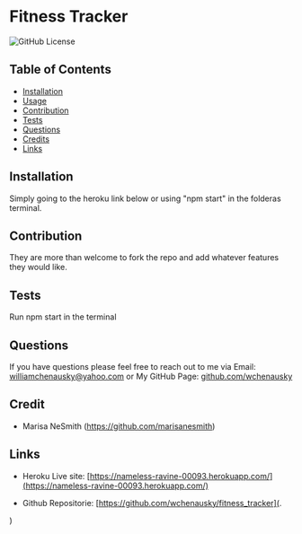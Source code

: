 
  # Fitness Tracker
  ![GitHub License](https://img.shields.io/badge/license-MIT-blue.svg) <br>


  ## Table of Contents
  * [Installation](#Installation)
  * [Usage](#usage)
  * [Contribution](#Contribution)
  * [Tests](#Tests)
  * [Questions](#Questions)
  * [Credits](#Credits)
  * [Links](#Links)

  ## Installation
  Simply going to the heroku link below or using "npm start" in the folderas terminal.

  ## Contribution
  They are more than welcome to fork the repo and add whatever features they would like.

  ## Tests
  Run npm start in the terminal

  ## Questions
  If you have questions please feel free to reach out to me via
  Email: [williamchenausky@yahoo.com](williamchenausky@yahoo.com)
  or
  My GitHub Page: [github.com/wchenausky](github.com/wchenausky)
  
   ## Credit

* Marisa NeSmith (https://github.com/marisanesmith)


## Links

* Heroku Live site: [https://nameless-ravine-00093.herokuapp.com/](https://nameless-ravine-00093.herokuapp.com/)

* Github Repositorie: [https://github.com/wchenausky/fitness_tracker](.


)